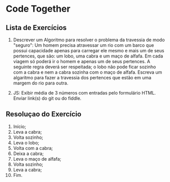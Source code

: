 # Code Together

## Lista de Exercícios
1. Descrever um Algoritmo para resolver o problema da travessia de modo "seguro":
Um homem precisa atravessar um rio com um barco que possui capacidade apenas para carregar ele mesmo e mais um de seus pertences, que são: um lobo, uma cabra e um maço de alfafa. Em cada viagem só poderá ir o homem e apenas um de seus pertences. A seguinte regra deverá ser respeitada; o lobo não pode ficar sozinho com a cabra e nem a cabra sozinha com o maço de alfafa. Escreva um algaritmo para fazer a travessia dos pertences que estão em uma margem do rio para outra.

2. JS: Exibir média de 3 números com entradas pelo formulário HTML. Enviar link(s) do git ou do fiddle. 

## Resoluçao do Exercício
1. Início;
2. Leva a cabra;
3. Volta sozinho;
4. Leva o lobo;
5. Volta com a cabra;
6. Deixa a cabra;
7. Leva o maço de alfafa;
8. Volta sozinho;
9. Leva a cabra;
10. Fim.